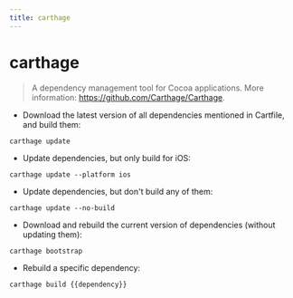 ```yaml
---
title: carthage
---
```

# carthage

> A dependency management tool for Cocoa applications.
> More information: <https://github.com/Carthage/Carthage>.

- Download the latest version of all dependencies mentioned in Cartfile, and build them:

`carthage update`

- Update dependencies, but only build for iOS:

`carthage update --platform ios`

- Update dependencies, but don't build any of them:

`carthage update --no-build`

- Download and rebuild the current version of dependencies (without updating them):

`carthage bootstrap`

- Rebuild a specific dependency:

`carthage build {{dependency}}`
